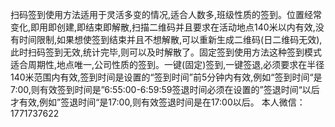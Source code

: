 
扫码签到使用方法适用于灵活多变的情况,适合人数多,班级性质的签到。位置经常变化,即用即创建,即结束即解散,扫描二维码并且要求在活动地点140米以内有效,没有时间限制,如果想使签到结束并且不想解散,可以重新生成二维码(日二维码无效),此时扫码签到无效,统计完毕,则可以及时解散了。固定签到使用方法这种签到模式适合周期性,地点唯一,公司性质的签到。一键(固定)签到,一键签退,必须要求在半径140米范围内有效,签到时间是设置的“签到时间”前5分钟内有效,例如“签到时间“是7:00,则有效签到时间是”6:55:00-6:59:59签退时间必须在设置的”签退时间“以后才有效,例如”签退时间“是17:00,则有效签退时间是在17:00以后。
本人微信：1771737622
